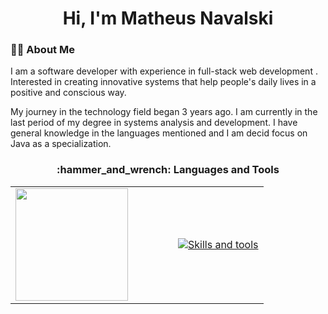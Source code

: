 <h1 align="center">Hi, I'm Matheus Navalski </h1>

  <h3>🧑‍💻 About Me</h3>
        <p>
           I am a software developer with experience in full-stack web development . Interested in creating innovative systems that help people's daily lives in a positive and conscious way.
        </p>
        <p>

My journey in the technology field began 3 years ago. I am currently in the last period of my degree in systems analysis and development. I have general knowledge in the languages ​​mentioned and I am decid  focus on Java  as a specialization.
        </p>
        
<h3 align="center">:hammer_and_wrench: Languages and Tools</h3>
<table align="center">
  <tr>
    <td align="center" style="padding-right: 40px;">
      <img height="180em" src="https://github-readme-stats.vercel.app/api/top-langs/?username=matheusnpj&layout=compact&langs_count=10&theme=merko" />
    </td>
    <td align="center" style="padding-left: 40px;">
      <a href="https://skillicons.dev">
        <img src="https://skillicons.dev/icons?i=c,cs,css,discord,git,github,html,idea,java,mysql,php,vscode" alt="Skills and tools" />
      </a>
    </td>
  </tr>
</table>
  
  
        

